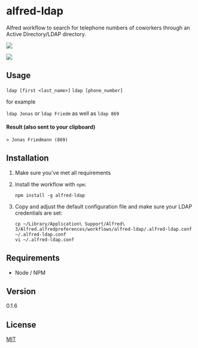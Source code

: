 alfred-ldap
==============

Alfred workflow to search for telephone numbers of coworkers through an Active Directory/LDAP directory.

![](http://up.frd.mn/eklpc.png)

![](http://up.frd.mn/ZIoKs.png)

## Usage

`ldap [first <last_name>]`
`ldap [phone_number]`

for example

`ldap Jonas` or `ldap Friedm` as well as `ldap 869`

#### Result (also sent to your clipboard)

`> Jonas Friedmann (869)`

## Installation

1. Make sure you've met all requirements
2. Install the workflow with `npm`:

    ```shell
    npm install -g alfred-ldap
    ```

3. Copy and adjust the default configuration file and make sure your LDAP credentials are set:

    ```shell
    cp ~/Library/Application\ Support/Alfred\ 3/Alfred.alfredpreferences/workflows/alfred-ldap/.alfred-ldap.conf ~/.alfred-ldap.conf
    vi ~/.alfred-ldap.conf
    ```


## Requirements

- Node / NPM

## Version

0.1.6

## License

[MIT](LICENSE)
